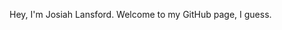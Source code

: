 Hey, I'm Josiah Lansford. Welcome to my GitHub page, I guess.

<!---
lansfojo/lansfojo is a ✨ special ✨ repository because its `README.md` (this file) appears on your GitHub profile.
You can click the Preview link to take a look at your changes.
--->
